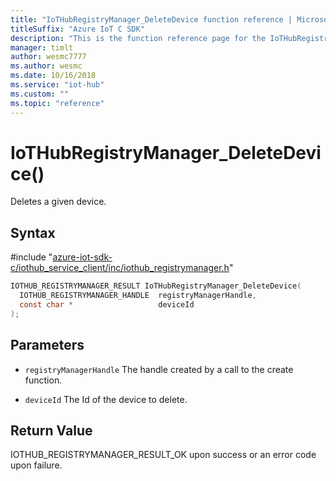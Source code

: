 ```yaml
---                             
title: "IoTHubRegistryManager_DeleteDevice function reference | Microsoft Docs" 
titleSuffix: "Azure IoT C SDK"            
description: "This is the function reference page for the IoTHubRegistryManager_DeleteDevice() function in the Azure IoT C SDK. This SDK is used with Azure IoT Hub and Azure IoT Hub Device Provisioning Service"            
manager: timlt                 
author: wesmc7777              
ms.author: wesmc               
ms.date: 10/16/2018                    
ms.service: "iot-hub"             
ms.custom: ""                
ms.topic: "reference"        
---                            
```


# IoTHubRegistryManager_DeleteDevice()

Deletes a given device.

## Syntax

\#include "[azure-iot-sdk-c/iothub_service_client/inc/iothub_registrymanager.h](../iothub-registrymanager-h.md)"  
```C
IOTHUB_REGISTRYMANAGER_RESULT IoTHubRegistryManager_DeleteDevice(
  IOTHUB_REGISTRYMANAGER_HANDLE  registryManagerHandle,
  const char *                   deviceId
);
```

## Parameters
* `registryManagerHandle` The handle created by a call to the create function. 

* `deviceId` The Id of the device to delete.

## Return Value
IOTHUB_REGISTRYMANAGER_RESULT_OK upon success or an error code upon failure.

